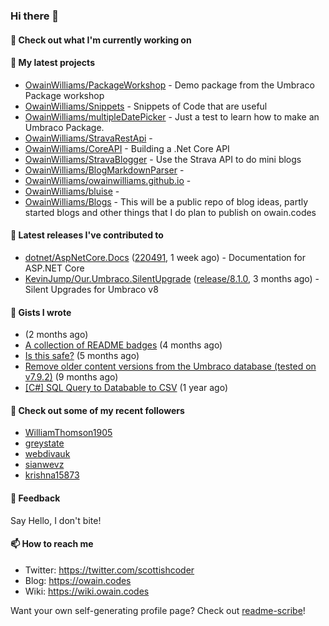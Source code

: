 ### Hi there 👋

#### 👷 Check out what I'm currently working on


#### 🌱 My latest projects

- [OwainWilliams/PackageWorkshop](https://github.com/OwainWilliams/PackageWorkshop) - Demo package from the Umbraco Package workshop
- [OwainWilliams/Snippets](https://github.com/OwainWilliams/Snippets) - Snippets of Code that are useful
- [OwainWilliams/multipleDatePicker](https://github.com/OwainWilliams/multipleDatePicker) - Just a test to learn how to make an Umbraco Package.
- [OwainWilliams/StravaRestApi](https://github.com/OwainWilliams/StravaRestApi) - 
- [OwainWilliams/CoreAPI](https://github.com/OwainWilliams/CoreAPI) - Building a .Net Core API
- [OwainWilliams/StravaBlogger](https://github.com/OwainWilliams/StravaBlogger) - Use the Strava API to do mini blogs
- [OwainWilliams/BlogMarkdownParser](https://github.com/OwainWilliams/BlogMarkdownParser) - 
- [OwainWilliams/owainwilliams.github.io](https://github.com/OwainWilliams/owainwilliams.github.io) - 
- [OwainWilliams/bluise](https://github.com/OwainWilliams/bluise) - 
- [OwainWilliams/Blogs](https://github.com/OwainWilliams/Blogs) - This will be a public repo of blog ideas, partly started blogs and other things that I do plan to publish on owain.codes

#### 🔭 Latest releases I've contributed to

- [dotnet/AspNetCore.Docs](https://github.com/dotnet/AspNetCore.Docs) ([220491](https://github.com/dotnet/AspNetCore.Docs/releases/tag/220491), 1 week ago) - Documentation for ASP.NET Core
- [KevinJump/Our.Umbraco.SilentUpgrade](https://github.com/KevinJump/Our.Umbraco.SilentUpgrade) ([release/8.1.0](https://github.com/KevinJump/Our.Umbraco.SilentUpgrade/releases/tag/release%2F8.1.0), 3 months ago) - Silent Upgrades for Umbraco v8


#### 📓 Gists I wrote

- [](https://gist.github.com/69bbbac5d647c0859bd8301d4e661748) (2 months ago)
- [A collection of README badges](https://gist.github.com/b55a61db0867b660ae3c5995feab11ff) (4 months ago)
- [Is this safe?](https://gist.github.com/77e42779ff21af04da069e370d6a56f9) (5 months ago)
- [Remove older content versions from the Umbraco database (tested on v7.9.2)](https://gist.github.com/1f41818f3eddd09b22138c321a69c91c) (9 months ago)
- [[C#] SQL Query to Databable to CSV](https://gist.github.com/6eced57ab10654db91fb96076e461136) (1 year ago)



#### 👯 Check out some of my recent followers

- [WilliamThomson1905](https://github.com/WilliamThomson1905)
- [greystate](https://github.com/greystate)
- [webdivauk](https://github.com/webdivauk)
- [sianwevz](https://github.com/sianwevz)
- [krishna15873](https://github.com/krishna15873)

#### 💬 Feedback

Say Hello, I don't bite!

#### 📫 How to reach me

- Twitter: https://twitter.com/scottishcoder
- Blog: https://owain.codes
- Wiki: https://wiki.owain.codes

Want your own self-generating profile page? Check out [readme-scribe](https://github.com/muesli/readme-scribe)!
